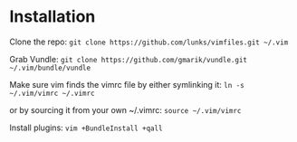 Installation
============

Clone the repo:
`git clone https://github.com/lunks/vimfiles.git ~/.vim`

Grab Vundle:
`git clone https://github.com/gmarik/vundle.git ~/.vim/bundle/vundle`

Make sure vim finds the vimrc file by either symlinking it:
`ln -s ~/.vim/vimrc ~/.vimrc`


or by sourcing it from  your own ~/.vimrc:
`source ~/.vim/vimrc`

Install plugins:
`vim +BundleInstall +qall`
